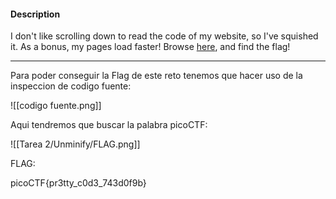 
#### Description

I don't like scrolling down to read the code of my website, so I've squished it. As a bonus, my pages load faster! Browse [here](http://titan.picoctf.net:57889/), and find the flag!


-------------
Para poder conseguir la Flag de este reto tenemos que hacer uso de la inspeccion de codigo fuente:

![[codigo fuente.png]]


Aqui tendremos que buscar la palabra picoCTF:

![[Tarea 2/Unminify/FLAG.png]]


FLAG:

picoCTF{pr3tty_c0d3_743d0f9b}